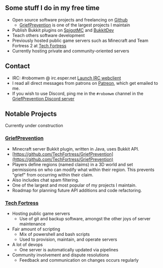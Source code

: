 <head><base target="_blank"></head>

## Some stuff I do in my free time

- Open source software projects and freelancing on [Github](https://github.com/RoboMWM)
    - [GriefPrevention](https://github.com/TechFortress/GriefPrevention) is one of the largest projects I maintain
- Publish Bukkit plugins on [SpigotMC](https://www.spigotmc.org/resources/authors/robomwm.19518/) and [BukkitDev](https://dev.bukkit.org/members/The_PC_Tech_Guy/projects)
- Teach others software development
- Previously hosted public game servers such as Minecraft and Team Fortress 2 at [Tech Fortress](http://techfortress.robomwm.com)
- Currently hosting private and community-oriented servers

## Contact

- IRC: #robomwm @ irc.esper.net [Launch IRC webclient](https://r.robomwm.com/irc)
- I read all direct messages from patrons on [Patreon](https://r.robomwm.com/patreon), which get emailed to me.
- If you wish to use Discord, ping me in the `#robomwm` channel in the [GriefPrevention Discord server](https://r.griefprevention.com/dumcord)

## Notable Projects

Currently under construction

### [GriefPrevention](https://github.com/TechFortress/GriefPrevention)
- Minecraft server Bukkit plugin, written in Java, uses Bukkit API.
- [https://github.com/TechFortress/GriefPrevention](https://github.com/TechFortress/GriefPrevention)
- Players define regions (named claims) in a 3D world and set permissions on who can modify what within their region. This prevents "grief" from occurring within their claim.
- Also includes chat spam filtering.
- One of the largest and most popular of my projects I maintain.
- Roadmap for planning future API additions and code refactoring.

### [Tech Fortress](http://techfortress.robomwm.com)
- Hosting public game servers
  - Use of git and backup software, amongst the other joys of server maintenance
- Fair amount of scripting
  - Mix of powershell and bash scripts
  - Used to provision, maintain, and operate servers
- A lot of devops
  - One server is automatically updated via pipelines
- Community involvement and dispute resolutions
  - Feedback and communication on changes occurs regularly
